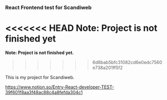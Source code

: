 ### React Frontend test for Scandiweb

<<<<<<< HEAD
**Note: Project is not finished yet**
=======
**Note: Project is not finished yet.**
>>>>>>> 6d8bab5bfc31082cd6e0edc7560e738a201ff5f2

This is my project for Scandiweb.

https://www.notion.so/Entry-React-developer-TEST-39f601f8aa3f48ac88c4a8fefda304c1
